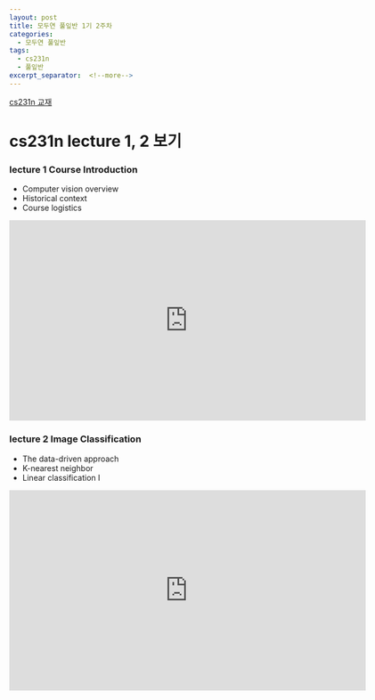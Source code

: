 ```yaml
---
layout: post
title: 모두연 풀잎반 1기 2주차
categories:
  - 모두연 풀잎반
tags:
  - cs231n
  - 풀잎반 
excerpt_separator:  <!--more-->
---
```


[cs231n 교재](http://cs231n.stanford.edu/syllabus.html)



#  cs231n lecture 1, 2 보기 
### lecture 1 Course Introduction 
* Computer vision overview 
* Historical context 
* Course logistics
<div class="embed-responsive embed-responsive-16by9">
  <iframe width="640" height="360" src="https://www.youtube-nocookie.com/embed/vT1JzLTH4G4?controls=0&amp;" frameborder="0" allowfullscreen></iframe>
</div>
 
### lecture 2 Image Classification 
* The data-driven approach 
* K-nearest neighbor 
* Linear classification I
<div class="embed-responsive embed-responsive-16by9">
  <iframe width="640" height="360" src="https://www.youtube-nocookie.com/embed/OoUX-nOEjG0?controls=0&amp;" frameborder="0" allowfullscreen></iframe>
</div>
 
